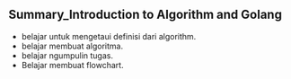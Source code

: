 ## Summary_Introduction to Algorithm and Golang

- belajar untuk mengetaui definisi dari algorithm.
- belajar membuat algoritma.
- belajar ngumpulin tugas.
- Belajar membuat flowchart.
